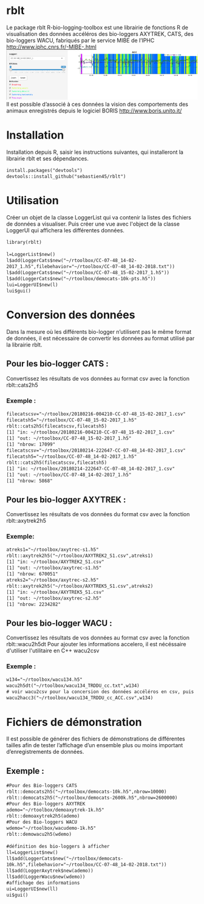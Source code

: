 # rblt
Le package rblt R-bio-logging-toolbox est une librairie de fonctions R de visualisation des données accéléros des bio-loggers AXYTREK, CATS, des  bio-loggers WACU, fabriqués par le service MIBE de l’IPHC http://www.iphc.cnrs.fr/-MIBE-.html ![rblt Logo](rblt.png)
Il est possible d’associé à ces données la vision des comportements des animaux enregistrés depuis le logiciel BORIS http://www.boris.unito.it/ 
# Installation
Installation depuis R, saisir les instructions suivantes, qui installeront la librairie rblt et ses dépendances.
```
install.packages("devtools")
devtools::install_github("sebastien45/rblt")
```

# Utilisation
Créer un objet de la classe LoggerList qui va contenir la listes des fichiers de données a visualiser. Puis créer une vue avec l'object de la classe LoggerUI qui affichera les différentes données.
```
library(rblt)

l=LoggerList$new()
l$add(LoggerCats$new("~/rtoolbox/CC-07-48_14-02-2017_1.h5",filebehavior="~/rtoolbox/CC-07-48_14-02-2018.txt"))
l$add(LoggerCats$new("~/rtoolbox/CC-07-48_15-02-2017_1.h5"))
l$add(LoggerCats$new("~/rtoolbox/democats-10k-pts.h5"))
lui=LoggerUI$new(l)
lui$gui()
````
# Conversion des données
Dans la mesure où les différents bio-logger n’utilisent pas le même format de données, il est nécessaire de convertir les données au format utilisé par la librairie rblt.

## Pour les bio-logger CATS :
Convertissez les résultats de vos données au format csv avec la fonction rblt::cats2h5

### Exemple :
```
filecatscsv="~/rtoolbox/20180216-004210-CC-07-48_15-02-2017_1.csv"
filecatsh5="~/rtoolbox/CC-07-48_15-02-2017_1.h5"
rblt::cats2h5(filecatscsv,filecatsh5)
[1] "in: ~/rtoolbox/20180216-004210-CC-07-48_15-02-2017_1.csv"
[1] "out: ~/rtoolbox/CC-07-48_15-02-2017_1.h5"
[1] "nbrow: 17099"
filecatscsv="~/rtoolbox/20180214-222647-CC-07-48_14-02-2017_1.csv"
filecatsh5="~/rtoolbox/CC-07-48_14-02-2017_1.h5"
rblt::cats2h5(filecatscsv,filecatsh5)
[1] "in: ~/rtoolbox/20180214-222647-CC-07-48_14-02-2017_1.csv"
[1] "out: ~/rtoolbox/CC-07-48_14-02-2017_1.h5"
[1] "nbrow: 5868"
```

## Pour les bio-logger AXYTREK :
Convertissez les résultats de vos données du format csv avec la fonction rblt::axytrek2h5

### Exemple:
```
atreks1="~/rtoolbox/axytrec-s1.h5"
rblt::axytrek2h5("~/rtoolbox/AXYTREK2_S1.csv",atreks1)
[1] "in: ~/rtoolbox/AXYTREK2_S1.csv"
[1] "out: ~/rtoolbox/axytrec-s1.h5"
[1] "nbrow: 670051"
atreks2="~/rtoolbox/axytrec-s2.h5"
rblt::axytrek2h5("~/rtoolbox/AXYTREK5_S1.csv",atreks2)
[1] "in: ~/rtoolbox/AXYTREK5_S1.csv"
[1] "out: ~/rtoolbox/axytrec-s2.h5"
[1] "nbrow: 2234282"
```
## Pour les bio-logger WACU :
Convertissez les résultats de vos données au format csv avec la fonction rblt::wacu2h5dt
Pour ajouter les informations accelero, il est nécéssaire d'utiliser l'utilitaire en C++ wacu2csv
### Exemple :
```
w134="~/rtoolbox/wacu134.h5"
wacu2h5dt("~/rtoolbox/wacu134_TRDDU_cc.txt",w134)
# voir wacu2csv pour la concersion des données accéléros en csv, puis
wacu2hacc3("~/rtoolbox/wacu134_TRDDU_cc_ACC.csv",w134)
```
# Fichiers de démonstration
Il est possible de générer des fichiers de démonstrations de différentes tailles afin de tester l’affichage d’un ensemble plus ou moins important d’enregistrements de données.

## Exemple :
```
#Pour des Bio-loggers CATS
rblt::democats2h5("~/rtoolbox/democats-10k.h5",nbrow=10000)
rblt::democats2h5("~/rtoolbox/democats-2600k.h5",nbrow=2600000)
#Pour des Bio-loggers AXYTREK
ademo="~/rtoolbox/demoaxytrek-1k.h5"
rblt::demoaxytrek2h5(ademo)
#Pour des Bio-loggers WACU
wdemo="~/rtoolbox/wacudemo-1k.h5"
rblt::demowacu2h5(wdemo)

#définition des bio-loggers à afficher
ll=LoggerList$new()
ll$add(LoggerCats$new("~/rtoolbox/democats-10k.h5",filebehavior="~/rtoolbox/CC-07-48_14-02-2018.txt"))
ll$add(LoggerAxytrek$new(ademo))
ll$add(LoggerWacu$new(wdemo))
#affichage des informations
ui=LoggerUI$new(ll)
ui$gui()
```
